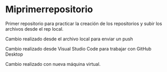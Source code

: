 # Miprimerrepositorio
Primer repositorio para practicar la creación de los repositorios y subir los archivos desde el rep local.

Cambio realizado desde el archivo local para enviar un push


Cambio realizado desde Visual Studio Code para trabajar con GitHub Desktop

Cambio realizado con nueva máquina virtual.

